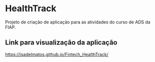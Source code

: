# HealthTrack
Projeto de criação de aplicação para as atividades do curso de ADS da FIAP.

## Link para visualização da aplicação 
https://isadelmatos.github.io/Fintech_HealthTrack/
